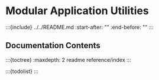 # Modular Application Utilities

:::{include} ../../README.md
:start-after: "<!-- start include -->"
:end-before: "<!-- break -->"
:::

## Documentation Contents

:::{toctree}
:maxdepth: 2
readme
reference/index
:::

:::{todolist}
:::

